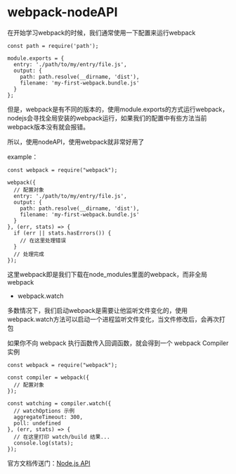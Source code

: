 # webpack-nodeAPI

在开始学习webpack的时候，我们通常使用一下配置来运行webpack

```
const path = require('path');

module.exports = {
  entry: './path/to/my/entry/file.js',
  output: {
    path: path.resolve(__dirname, 'dist'),
    filename: 'my-first-webpack.bundle.js'
  }
};
```

但是，webpack是有不同的版本的，使用module.exports的方式运行webpack，nodejs会寻找全局安装的webpack运行，如果我们的配置中有些方法当前webpack版本没有就会报错。

所以，使用nodeAPI，使用webpack就非常好用了


example：

```
const webpack = require("webpack");

webpack({
  // 配置对象
  entry: './path/to/my/entry/file.js',
  output: {
    path: path.resolve(__dirname, 'dist'),
    filename: 'my-first-webpack.bundle.js'
  }
}, (err, stats) => {
  if (err || stats.hasErrors()) {
    // 在这里处理错误
  }
  // 处理完成
});
```

这里webpack即是我们下载在node_modules里面的webpack，而非全局webpack

- webpack.watch

多数情况下，我们启动webpack是需要让他监听文件变化的，使用webpack.watch方法可以启动一个进程监听文件变化，当文件修改后，会再次打包

如果你不向 webpack 执行函数传入回调函数，就会得到一个 webpack Compiler 实例

```
const webpack = require("webpack");

const compiler = webpack({
  // 配置对象
});

const watching = compiler.watch({
  // watchOptions 示例
  aggregateTimeout: 300,
  poll: undefined
}, (err, stats) => {
  // 在这里打印 watch/build 结果...
  console.log(stats);
});
```

官方文档传送门：[Node.js API](https://webpack.docschina.org/api/node/)
